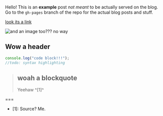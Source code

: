 Hello! This is an **example** post *not meant* to be actually served on the blog. Go to the `gh-pages` branch of the repo for the actual blog posts and stuff.

[look its a link](https://example.com)

![and an image too??? no way](/favicon.ico)

## Wow a header

```js
console.log("code block!!!");
//todo: syntax highlighting
```

> ## woah a blockquote
> Yeehaw ^[1]^

===

- [1]: Source? Me.
